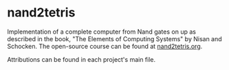 # nand2tetris

Implementation of a complete computer from Nand gates on up as described in the book,
"The Elements of Computing Systems" by Nisan and Schocken. The open-source course can be found at [nand2tetris.org](nand2tetris.org).

Attributions can be found in each project's main file.
